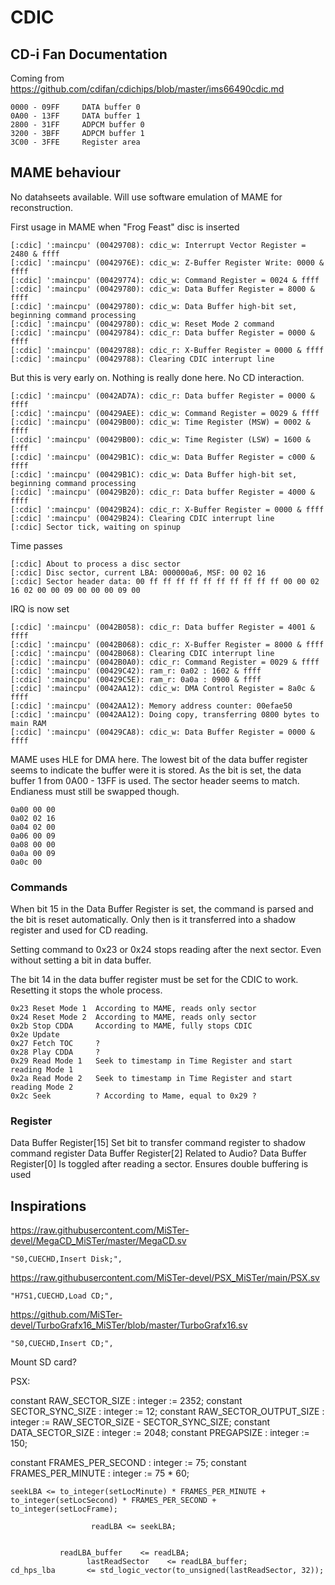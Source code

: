 # CDIC

## CD-i Fan Documentation

Coming from https://github.com/cdifan/cdichips/blob/master/ims66490cdic.md

    0000 - 09FF 	DATA buffer 0
    0A00 - 13FF 	DATA buffer 1
    2800 - 31FF 	ADPCM buffer 0
    3200 - 3BFF 	ADPCM buffer 1
    3C00 - 3FFE 	Register area

## MAME behaviour

No datahseets available. Will use software emulation of MAME for reconstruction.

First usage in MAME when "Frog Feast" disc is inserted

    [:cdic] ':maincpu' (00429708): cdic_w: Interrupt Vector Register = 2480 & ffff
    [:cdic] ':maincpu' (0042976E): cdic_w: Z-Buffer Register Write: 0000 & ffff
    [:cdic] ':maincpu' (00429774): cdic_w: Command Register = 0024 & ffff
    [:cdic] ':maincpu' (00429780): cdic_w: Data Buffer Register = 8000 & ffff
    [:cdic] ':maincpu' (00429780): cdic_w: Data Buffer high-bit set, beginning command processing
    [:cdic] ':maincpu' (00429780): cdic_w: Reset Mode 2 command
    [:cdic] ':maincpu' (00429784): cdic_r: Data buffer Register = 0000 & ffff
    [:cdic] ':maincpu' (00429788): cdic_r: X-Buffer Register = 0000 & ffff
    [:cdic] ':maincpu' (00429788): Clearing CDIC interrupt line
    
But this is very early on. Nothing is really done here. No CD interaction.

    [:cdic] ':maincpu' (0042AD7A): cdic_r: Data buffer Register = 0000 & ffff
    [:cdic] ':maincpu' (00429AEE): cdic_w: Command Register = 0029 & ffff
    [:cdic] ':maincpu' (00429B00): cdic_w: Time Register (MSW) = 0002 & ffff
    [:cdic] ':maincpu' (00429B00): cdic_w: Time Register (LSW) = 1600 & ffff
    [:cdic] ':maincpu' (00429B1C): cdic_w: Data Buffer Register = c000 & ffff
    [:cdic] ':maincpu' (00429B1C): cdic_w: Data Buffer high-bit set, beginning command processing
    [:cdic] ':maincpu' (00429B20): cdic_r: Data buffer Register = 4000 & ffff
    [:cdic] ':maincpu' (00429B24): cdic_r: X-Buffer Register = 0000 & ffff
    [:cdic] ':maincpu' (00429B24): Clearing CDIC interrupt line
    [:cdic] Sector tick, waiting on spinup
    
Time passes

    [:cdic] About to process a disc sector
    [:cdic] Disc sector, current LBA: 000000a6, MSF: 00 02 16
    [:cdic] Sector header data: 00 ff ff ff ff ff ff ff ff ff ff 00 00 02 16 02 00 00 09 00 00 00 09 00

IRQ is now set

    [:cdic] ':maincpu' (0042B058): cdic_r: Data buffer Register = 4001 & ffff
    [:cdic] ':maincpu' (0042B068): cdic_r: X-Buffer Register = 8000 & ffff
    [:cdic] ':maincpu' (0042B068): Clearing CDIC interrupt line
    [:cdic] ':maincpu' (0042B0A0): cdic_r: Command Register = 0029 & ffff
    [:cdic] ':maincpu' (00429C42): ram_r: 0a02 : 1602 & ffff
    [:cdic] ':maincpu' (00429C5E): ram_r: 0a0a : 0900 & ffff
    [:cdic] ':maincpu' (0042AA12): cdic_w: DMA Control Register = 8a0c & ffff
    [:cdic] ':maincpu' (0042AA12): Memory address counter: 00efae50
    [:cdic] ':maincpu' (0042AA12): Doing copy, transferring 0800 bytes to main RAM
    [:cdic] ':maincpu' (00429CA8): cdic_w: Data Buffer Register = 0000 & ffff

MAME uses HLE for DMA here.
The lowest bit of the data buffer register seems to indicate the buffer were it is stored.
As the bit is set, the data buffer 1 from 0A00 - 13FF is used.
The sector header seems to match. Endianess must still be swapped though.

    0a00 00 00
    0a02 02 16
    0a04 02 00
    0a06 00 09
    0a08 00 00
    0a0a 00 09
    0a0c 00

### Commands

When bit 15 in the Data Buffer Register is set, the command is parsed and the bit is reset automatically.
Only then is it transferred into a shadow register and used for CD reading.

Setting command to 0x23 or 0x24 stops reading after the next sector.
Even without setting a bit in data buffer.

The bit 14 in the data buffer register must be set for the CDIC to work. Resetting it
stops the whole process.

    0x23 Reset Mode 1  According to MAME, reads only sector
    0x24 Reset Mode 2  According to MAME, reads only sector
    0x2b Stop CDDA     According to MAME, fully stops CDIC
    0x2e Update
    0x27 Fetch TOC     ?
    0x28 Play CDDA     ?
    0x29 Read Mode 1   Seek to timestamp in Time Register and start reading Mode 1
    0x2a Read Mode 2   Seek to timestamp in Time Register and start reading Mode 2
    0x2c Seek          ? According to Mame, equal to 0x29 ?

### Register

Data Buffer Register[15] Set bit to transfer command register to shadow command register
Data Buffer Register[2] Related to Audio?
Data Buffer Register[0] Is toggled after reading a sector. Ensures double buffering is used


## Inspirations

https://raw.githubusercontent.com/MiSTer-devel/MegaCD_MiSTer/master/MegaCD.sv

	"S0,CUECHD,Insert Disk;",

https://raw.githubusercontent.com/MiSTer-devel/PSX_MiSTer/main/PSX.sv

    "H7S1,CUECHD,Load CD;",

https://github.com/MiSTer-devel/TurboGrafx16_MiSTer/blob/master/TurboGrafx16.sv

    "S0,CUECHD,Insert CD;",

Mount SD card?

PSX:

   constant RAW_SECTOR_SIZE         : integer := 2352;
   constant SECTOR_SYNC_SIZE        : integer := 12;
   constant RAW_SECTOR_OUTPUT_SIZE  : integer := RAW_SECTOR_SIZE - SECTOR_SYNC_SIZE;
   constant DATA_SECTOR_SIZE        : integer := 2048;
   constant PREGAPSIZE              : integer := 150;
   
   constant FRAMES_PER_SECOND       : integer := 75;
   constant FRAMES_PER_MINUTE       : integer := 75 * 60;

    seekLBA <= to_integer(setLocMinute) * FRAMES_PER_MINUTE + to_integer(setLocSecond) * FRAMES_PER_SECOND + to_integer(setLocFrame);

                      readLBA <= seekLBA;


               readLBA_buffer    <= readLBA;
                     lastReadSector    <= readLBA_buffer;
    cd_hps_lba       <= std_logic_vector(to_unsigned(lastReadSector, 32));
